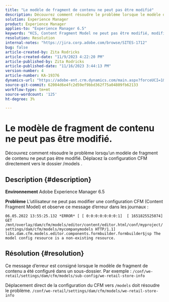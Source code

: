 ```yaml
---
title: "Le modèle de fragment de contenu ne peut pas être modifié"
description: Découvrez comment résoudre le problème lorsque le modèle de fragment de contenu ne peut pas être modifié.
solution: Experience Manager
product: Experience Manager
applies-to: "Experience Manager 6.5"
keywords: "KCS, Content Fragment Model ne peut pas être modifié, modifié, dépannage, AEM 6.5, Adobe Experience Manager 6.5, CFM, Content Fragment Model, configuration, message d’erreur"
resolution: Resolution
internal-notes: "https://jira.corp.adobe.com/browse/SITES-1712"
bug: false
article-created-by: Zita Rodricks
article-created-date: "11/9/2023 4:22:20 PM"
article-published-by: Zita Rodricks
article-published-date: "11/16/2023 3:44:13 PM"
version-number: 4
article-number: KA-19376
dynamics-url: "https://adobe-ent.crm.dynamics.com/main.aspx?forceUCI=1&pagetype=entityrecord&etn=knowledgearticle&id=c6b3f824-1c7f-ee11-8179-6045bd006295"
source-git-commit: 62004d6e4fc2d59ef9bbd362f75a04809fb62133
workflow-type: tm+mt
source-wordcount: '125'
ht-degree: 3%

---
```


# Le modèle de fragment de contenu ne peut pas être modifié.


Découvrez comment résoudre le problème lorsqu’un modèle de fragment de contenu ne peut pas être modifié. Déplacez la configuration CFM directement vers le dossier /models .

## Description {#description}


<b>Environnement</b>
Adobe Experience Manager 6.5

<b>Problème</b>
L’utilisateur ne peut pas modifier une configuration CFM (Content Fragment Model) et observe ce message d’erreur dans les journaux :

`06.05.2022 13:55:25.132 *ERROR* [ [ 0:0:0:0:0:0:0:1]  [ 1651825525074]  GET /mnt/overlay/dam/cfm/models/editor/content/editor.html/conf/myproject/settings/dam/cfm/models/mycompanymodels HTTP/1.1]  libs.dam.cfm.models.editor.components.formbuilder.formbuilder$jsp The model config resource is a non-existing resource.`


## Résolution {#resolution}


Ce message d’erreur est consigné lorsque le modèle de fragment de contenu a été configuré dans un sous-dossier.
Par exemple : `/conf/we-retail/settings/dam/cfm/models/sub-config/we-retail-store-info`

Déplacement direct de la configuration du CFM vers `/models` doit résoudre le problème.
`/conf/we-retail/settings/dam/cfm/models/we-retail-store-info`
